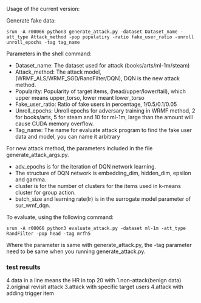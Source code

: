 Usage of the current version:

Generate fake data:
```shell script
srun -A r00066 python3 generate_attack.py -dataset Dataset_name -att_type Attack_method -pop populatiry -ratio fake_user_ratio -unroll unroll_epochs -tag tag_name
```
Parameters in the shell command:
- Dataset_name: The dataset used for attack (books/arts/ml-1m/steam)
- Attack_method: The attack model, (WRMF_ALS/WRMF_SGD/RandFilter/DQN), DQN is the new attack method.
- Popularity: Popularity of target items, (head/upper/lower/tail), which upper means upper_torso, lower meant lower_torso
- Fake_user_ratio: Ratio of fake users in percentage, 1/0.5/0.1/0.05
- Unroll_epochs: Unroll epochs for adversary training in WRMF method, 2 for books/arts, 5 for steam and 10 for ml-1m, large than the amount will cause CUDA memory overflow.
- Tag_name: The name for evaluate attack program to find the fake user data and model, you can name it arbitrary

For new attack method, the parameters included in the file generate_attack_args.py.
- adv_epochs is for the iteration of DQN network learning. 
- The structure of DQN network is embedding_dim, hidden_dim, epsilon and gamma.
- cluster is for the number of clusters for the items used in k-means cluster for group action. 
- batch_size and learning rate(lr) is in the surrogate model parameter of sur_wmf_dqn.

To evaluate, using the following command:
```shell script
srun -A r00066 python3 evaluate_attack.py -dataset ml-1m -att_type RandFilter -pop head -tag mrfh5
```
Where the parameter is same with generate_attack.py, the -tag parameter need to be same when you running generate_attack.py.  

### test results
4 data in a line means the HR in top 20 with 1.non-attack(benign data) 2.original revisit attack 3.attack with specific target users 4.attack with adding trigger item 
